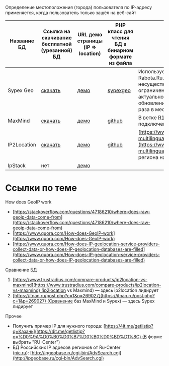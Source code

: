 Определение местоположения (города) пользователя по IP-адресу применяется, когда пользователь только зашёл на веб-сайт

| Название БД | Ссылка на скачивание бесплатной (урезанной) БД | URL демо страницы  <br>(IP => location) | PHP класс для чтения БД в бинарном формате из файла | Описание |
| --- | --- | --- | --- | --- |
| Sypex Geo | [скачать](https://sypexgeo.net/) | [демо](https://sypexgeo.net/ru/demo/) | [sypexgeo](https://sypexgeo.net/ru/download/) | Используется бесплатная версия на Rabota.Ru. В бесплатной версии есть несущественные (для нас) ограничения: задержка в актуальности на 2 месяца, обновление БД с периодичностью 2 раза в месяц. |
| MaxMind | [скачать](https://dev.maxmind.com/geoip/geoip2/geolite2/) | [демо](https://dev.maxmind.com/geoip/geoip2/javascript/) | [github](https://github.com/maxmind/MaxMind-DB-Reader-php) | В ветке [R16-6034](https://tasks.rabota.space/browse/R16-6034?focusedCommentId=31466&page=com.atlassian.jira.plugin.system.issuetabpanels%3Acomment-tabpanel#comment-31466) эксперимент подключением этой БД |
| IP2Location | [скачать](https://lite.ip2location.com/database/ip-country-region-city-latitude-longitude-zipcode-timezone) | [демо](https://www.ip2location.com/demo) | [github](https://github.com/chrislim2888/IP2Location-PHP-Module) | [https://www.ip2location.com/free/city-multilingual](https://www.ip2location.com/free/city-multilingual) (чтобы получать название региона на русском языке) |
| IpStack | нет | [демо](https://ipstack.com/) |     |     |

  

Ссылки по теме
==============

How does GeoIP work

* [https://stackoverflow.com/questions/47186210/where-does-raw-geoip-data-come-from](https://stackoverflow.com/questions/47186210/where-does-raw-geoip-data-come-from)
* [https://www.quora.com/How-does-GeoIP-work](https://www.quora.com/How-does-GeoIP-work)
* [https://www.quora.com/How-does-IP-geolocation-service-providers-collect-data-or-how-does-IP-geolocation-databases-are-filled](https://www.quora.com/How-does-IP-geolocation-service-providers-collect-data-or-how-does-IP-geolocation-databases-are-filled)

Сравнение БД

1.  [https://www.trustradius.com/compare-products/ip2location-vs-maxmind](https://www.trustradius.com/compare-products/ip2location-vs-maxmind) (ip2location vs Maxmind) — здесь ip2location лидирует
2.  [https://itnan.ru/post.php?c=1&p=269027](https://itnan.ru/post.php?c=1&p=269027) (Сравнение баз MaxMind и Sypex) — здесь Sypex лидирует

Прочее

* Получить пример IP для нужного города: [https://4it.me/getlistip?q=Казань](https://4it.me/getlistip?q=%D0%9A%D0%B0%D0%B7%D0%B0%D0%BD%D1%8C) (В форме выбрать "RU-Center")
* БД Российских IP адресов регионов от Ru-Center ([nic.ru](http://nic.ru/)): [http://ipgeobase.ru/cgi-bin/AdvSearch.cgi](http://ipgeobase.ru/cgi-bin/AdvSearch.cgi)
